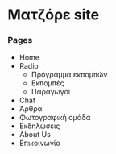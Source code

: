 # Ματζόρε site

### Pages

* Home
* Radio
    * Πρόγραμμα εκπομπών
    * Εκπομπές
    * Παραγωγοί
* Chat
* Άρθρα
* Φωτογραφική ομάδα
* Εκδηλώσεις
* About Us
* Επικοινωνία
